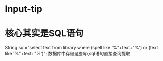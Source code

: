 # Input-tip
# 核心其实是SQL语句
String sql="select text from library where (spell like '%"+text+"%') or (text like '%"+text+"%')";
数据库中存储这些tip,sql语句直接查询提取
